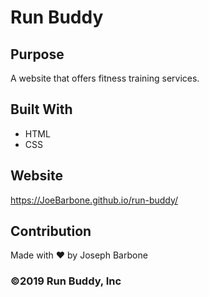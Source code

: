 # Run Buddy

## Purpose

A website that offers fitness training services.


## Built With

* HTML
* CSS

## Website

https://JoeBarbone.github.io/run-buddy/

## Contribution

Made with ❤️ by Joseph Barbone


### ©️2019 Run Buddy, Inc

